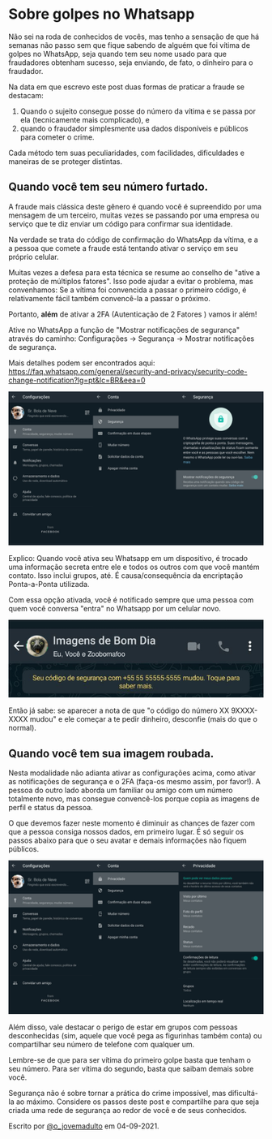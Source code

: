 # Sobre golpes no Whatsapp
Não sei na roda de conhecidos de vocês, mas tenho a sensação de que há semanas não passo sem que fique sabendo de alguém que foi vítima de golpes no WhatsApp, seja quando tem seu nome usado para que fraudadores obtenham sucesso, seja enviando, de fato, o dinheiro para o fraudador.

Na data em que escrevo este post duas formas de praticar a fraude se destacam:

1. Quando o sujeito consegue posse do número da vítima e se passa por ela (tecnicamente mais complicado), e
2. quando o fraudador simplesmente usa dados disponíveis e públicos para cometer o crime.

Cada método tem suas peculiaridades, com facilidades, dificuldades e maneiras de se proteger distintas.

## Quando você tem seu número furtado.

A fraude mais clássica deste gênero é quando você é supreendido por uma mensagem de um terceiro, muitas vezes se passando por uma empresa ou serviço que te diz enviar um código para confirmar sua identidade.

Na verdade se trata do código de confirmação do WhatsApp da vítima, e a a pessoa que comete a fraude está tentando ativar o serviço em seu próprio celular.

Muitas vezes a defesa para esta técnica se resume ao conselho de "ative a proteção de múltiplos fatores". Isso pode ajudar a evitar o problema, mas convenhamos: Se a vítima foi convencida a passar o primeiro código, é relativamente fácil também convencê-la a passar o próximo.

Portanto, **além** de ativar a 2FA (Autenticação de 2 Fatores ) vamos ir além!

Ative no WhatsApp a função de "Mostrar notificações de segurança" através do caminho: Configurações $\rightarrow$ Segurança $\rightarrow$ Mostrar notificações de segurança.

Mais detalhes podem ser encontrados aqui: https://faq.whatsapp.com/general/security-and-privacy/security-code-change-notification?lg=pt&lc=BR&eea=0

![Como ativar as noticações de segurança no Whatsapp. Entre nas Configurações do Aplicativo, escolha a opção Conta, em seguida Segurança e finalmente ative a opção Mostrar notificações de segurança.](whatsapp-1.png)

Explico:
Quando você ativa seu Whatsapp em um dispositivo, é trocado uma informação secreta entre ele e todos os outros com que você mantém contato. Isso inclui grupos, até. É causa/consequência da encriptação Ponta-a-Ponta utilizada.

Com essa opção ativada, você é notificado sempre que uma pessoa com quem você conversa "entra" no Whatsapp por um celular novo. 

![Imagem de um contato que teve o código de segurança alterado. A mensagem diz: "Seu código de segurança com +55 55 55555-5555 mudou. Toque para saber mais."](whatsapp-3.png)

Então já sabe: se aparecer a nota de que "o código do número XX 9XXXX-XXXX mudou" e ele começar a te pedir dinheiro, desconfie (mais do que o normal).

## Quando você tem sua imagem roubada.
Nesta modalidade não adianta ativar as configurações acima, como ativar as notificações de segurança e o 2FA (faça-os mesmo assim, por favor!). A pessoa do outro lado aborda um familiar ou amigo com um número totalmente novo, mas consegue convencê-los porque copia as imagens de perfil e status da pessoa.

O que devemos fazer neste momento é diminuir as chances de fazer com que a pessoa consiga nossos dados, em primeiro lugar. É só seguir os passos abaixo para que o seu avatar e demais informações não fiquem públicos.

![Como ativar as noticações de segurança no Whatsapp. Entre nas Configurações do Aplicativo, escolha a opção Conta, em seguida Privacidade e restrinja as opções de "Visto por último", "Foto do perfil", "Recado" e "Status".](whastapp-2.png)

Além disso, vale destacar o perigo de estar em grupos com pessoas desconhecidas (sim, aquele que você pega as figurinhas também conta) ou compartilhar seu número de telefone com qualquer um.

Lembre-se de que para ser vítima do primeiro golpe basta que tenham o seu número. Para ser vítima do segundo, basta que saibam demais sobre você.

Segurança não é sobre tornar a prática do crime impossível, mas dificultá-la ao máximo. Considere os passos deste post e compartilhe para que seja criada uma rede de segurança ao redor de você e de seus conhecidos.


Escrito por [@o_jovemadulto](www.twitter.com/o_jovemadulto) em 04-09-2021.
